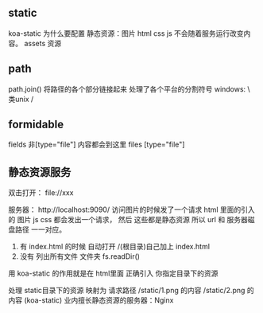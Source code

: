 ## static
koa-static
为什么要配置
静态资源：图片 html css js
不会随着服务运行改变内容。
assets 资源

## path
path.join() 将路径的各个部分链接起来  处理了各个平台的分割符号
windows: \   类unix / 

## formidable
fields  非[type="file"] 内容都会到这里
files  [type="file"]

## 静态资源服务
双击打开：
file://xxx

服务器：
http://localhost:9090/
访问图片的时候发了一个请求
html 里面的引入的 图片 js css 都会发出一个请求，
然后 这些都是静态资源
所以 url 和 服务器磁盘路径 一一对应。
1. 有 index.html 的时候 自动打开   /(根目录)自己加上 index.html
2. 没有 列出所有文件 文件夹   fs.readDir()

用 koa-static 的作用就是在 html里面 正确引入 你指定目录下的资源

处理 static目录下的资源 映射为 请求路径
/static/1.png 的内容
/static/2.png 的内容
(koa-static)
业内擅长静态资源的服务器：Nginx